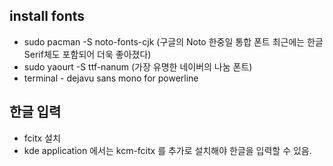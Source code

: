 ## install fonts
- sudo pacman -S noto-fonts-cjk (구글의 Noto 한중일 통합 폰트 최근에는 한글 Serif체도 포함되어 더욱 좋아졌다)
- sudo yaourt -S ttf-nanum (가장 유명한 네이버의 나눔 폰트)
- terminal - dejavu sans mono for powerline

## 한글 입력
- fcitx 설치
- kde application 에서는 kcm-fcitx 를 추가로 설치해야 한글을 입력할 수 있음.
